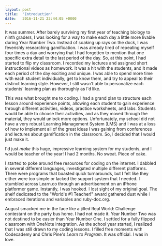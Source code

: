 ```yaml
---
layout: post
title:  "Introduction"
date:   2016-11-21 23:44:05 +0000
---
```



It was summer. After barely surviving my first year of teaching biology to ninth graders, I was looking for a way to make each day a little more livable during Year Number Two. Instead of soaking up rays on the dock, I was feverishly researching gamification. I was already tired of repeating myself four times a day and worrying that I had forgotten to mention that one specific extra detail to the last period of the day. So, at this point, I had started to flip my classroom. I recorded my lectures and assigned short instructional videos as homework. It was a hit with the students, and it made each period of the day exciting and unique. I was able to spend more time with each student individually, get to know them, and try to appeal to their distinct learning style. However, I still wasn't able to personalize each students' learning plan as thoroughly as I'd like.

This was what brought me to coding. I had a grand plan to structure each lesson around experience points, allowing each student to gain experience through different activities, videos, practice worksheets, and labs. Students would be able to choose their activities, and as they moved through the material, they would unlock more options. Unfortunately, my school did not have a very robust Learning Management System (LMS) and I was at a loss of how to implement all of the great ideas I was gaining from conferences and lectures about gamification in the classroom. So, I decided that I would just make it.

I'd just *make* this huge, impressive learning system for my students, and I would be teacher of the year! I had 2 months. No sweat. Piece of cake.

I started to poke around free resources for coding on the internet. I dabbled in several different languages, investigated multiple different platforms. There were programs that boasted quick turnarounds, but I felt like they either were too simple or lacked the support system that I needed. I stumbled across Learn.co through an advertisement on an iPhone platformer game. Instantly, I was hooked. I lost sight of my original goal. The shelf dedicated to the "World's #1 Teacher!" award gathered dust while I embraced iterations and variables and ruby-doc.org. 

August smacked me in the face like a jilted Real World: Challenge contestant on the party bus home. I had not made it. Year Number Two was not destined to be easier than Year Number One. I settled for a fully flipped classroom with OneNote integration. As the school year started, I realized that I was still drawn to my coding lessons. I filled free moments with Codecademy and Chris Pine's *Learn to Program*. It was official. I was in love.

